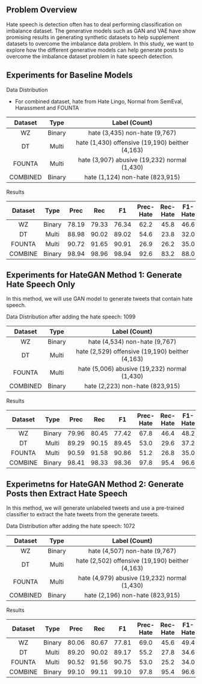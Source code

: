 ## Problem Overview
Hate speech is detection often has to deal performing classification on imbalance dataset. The generative models such as GAN and VAE have show promising results in generating synthetic datasets to help supplement datasets to overcome the imbalance data problem. In this study, we want to explore how the different generative models can help generate posts to overcome the imbalance dataset problem in hate speech detection.

## Experiments for Baseline Models

Data Distribution  
- For combined dataset, hate from Hate Lingo, Normal from SemEval, Harassment and FOUNTA

| Dataset | Type   | Label (Count)                                     |
| :-----: | :----: | :-----------------------------------------------: | 
| WZ      | Binary | hate (3,435) non-hate (9,767)                     |
| DT      | Multi  | hate (1,430) offensive (19,190) beither (4,163)   |
| FOUNTA  | Multi  | hate (3,907) abusive (19,232) normal (1,430)      |
| COMBINED| Binary | hate (1,124) non-hate (823,915)                   |

Results

| Dataset | Type   | Prec | Rec | F1  | Prec-Hate | Rec-Hate | F1-Hate |
| :-----: | :----: | :--: | :-: | :-: | :-------: | :------: | :-----: |
| WZ      | Binary | 78.19|79.33|76.34|62.2       |45.8      |46.6     |
| DT      | Multi  | 88.98|90.02|89.02|54.6       |23.8      |32.0     |
| FOUNTA  | Multi  | 90.72|91.65|90.91|26.9       |26.2      |35.0     |  
| COMBINE | Binary | 98.94|98.96|98.94|92.6       |83.2      |88.0     |

## Experiments for HateGAN Method 1: Generate Hate Speech Only
In this method, we will use GAN model to generate tweets that contain hate speech.

Data Distribution after adding the hate speech: 1099

| Dataset | Type   | Label (Count)                                     |
| :-----: | :----: | :-----------------------------------------------: | 
| WZ      | Binary | hate (4,534) non-hate (9,767)                     |
| DT      | Multi  | hate (2,529) offensive (19,190) beither (4,163)   |
| FOUNTA  | Multi  | hate (5,006) abusive (19,232) normal (1,430)      |
| COMBINED| Binary | hate (2,223) non-hate (823,915)                   |

Results

| Dataset | Type   | Prec | Rec | F1  | Prec-Hate | Rec-Hate | F1-Hate |
| :-----: | :----: | :--: | :-: | :-: | :-------: | :------: | :-----: |
| WZ      | Binary |79.96 |80.45|77.42|67.8       |46.4      |48.2     |
| DT      | Multi  |89.29 |90.15|89.45|53.0       |29.6      |37.2     |
| FOUNTA  | Multi  |90.59 |91.58|90.86|51.2       |26.8      |35.0     |  
| COMBINE | Binary |98.41 |98.33|98.36|97.8       |95.4      |96.6     |

## Experimetns for HateGAN Method 2: Generate Posts then Extract Hate Speech
In this method, we will generate unlabeled tweets and use a pre-trained classifier to extract the hate tweets from the generate tweets.

Data Distribution after adding the hate speech: 1072

| Dataset | Type   | Label (Count)                                     |
| :-----: | :----: | :-----------------------------------------------: | 
| WZ      | Binary | hate (4,507) non-hate (9,767)                     |
| DT      | Multi  | hate (2,502) offensive (19,190) beither (4,163)   |
| FOUNTA  | Multi  | hate (4,979) abusive (19,232) normal (1,430)      |  
| COMBINED| Binary | hate (2,196) non-hate (823,915)                   |

Results

| Dataset | Type   | Prec | Rec | F1  | Prec-Hate | Rec-Hate | F1-Hate |
| :-----: | :----: | :--: | :-: | :-: | :-------: | :------: | :-----: |
| WZ      | Binary |80.06  |80.67  |77.81  |69.0 |45.6|49.4      |
| DT      | Multi  |89.20  |90.02|89.17 |55.2  |27.8 |34.6    |
| FOUNTA  | Multi  |90.52  |91.56|90.75|53.0|25.2   |34.0   |  
| COMBINE | Binary |99.10 |99.11|99.10|97.8       |95.4      |96.6     |
